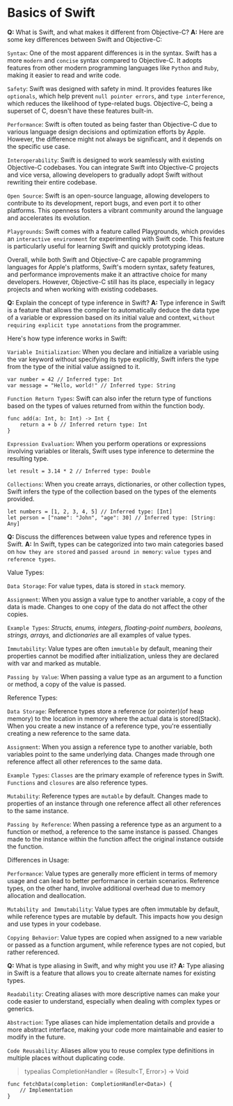 
# Basics of Swift

**Q:** What is Swift, and what makes it different from Objective-C?
**A:** Here are some key differences between Swift and Objective-C:

`Syntax`: One of the most apparent differences is in the syntax. Swift has a more `modern` and `concise` syntax compared to Objective-C. It adopts features from other modern programming languages like `Python` and `Ruby`, making it easier to read and write code.

`Safety`: Swift was designed with safety in mind. It provides features like `optionals`, which help prevent `null pointer errors`, and `type interference`, which reduces the likelihood of type-related bugs. Objective-C, being a superset of C, doesn't have these features built-in.

`Performance`: Swift is often touted as being faster than Objective-C due to various language design decisions and optimization efforts by Apple. However, the difference might not always be significant, and it depends on the specific use case.

`Interoperability`: Swift is designed to work seamlessly with existing Objective-C codebases. You can integrate Swift into Objective-C projects and vice versa, allowing developers to gradually adopt Swift without rewriting their entire codebase.

`Open Source`: Swift is an open-source language, allowing developers to contribute to its development, report bugs, and even port it to other platforms. This openness fosters a vibrant community around the language and accelerates its evolution.

`Playgrounds`: Swift comes with a feature called Playgrounds, which provides an `interactive environment` for experimenting with Swift code. This feature is particularly useful for learning Swift and quickly prototyping ideas.

Overall, while both Swift and Objective-C are capable programming languages for Apple's platforms, Swift's modern syntax, safety features, and performance improvements make it an attractive choice for many developers. However, Objective-C still has its place, especially in legacy projects and when working with existing codebases.


**Q:** Explain the concept of type inference in Swift?
**A:** Type inference in Swift is a feature that allows the compiler to automatically deduce the data type of a variable or expression based on its initial value and context, `without requiring explicit type annotations` from the programmer.

Here's how type inference works in Swift:

`Variable Initialization`: When you declare and initialize a variable using the var keyword without specifying its type explicitly, Swift infers the type from the type of the initial value assigned to it.

```
var number = 42 // Inferred type: Int
var message = "Hello, world!" // Inferred type: String
```

`Function Return Types`: Swift can also infer the return type of functions based on the types of values returned from within the function body.

```
func add(a: Int, b: Int) -> Int {
    return a + b // Inferred return type: Int
}
```

`Expression Evaluation`: When you perform operations or expressions involving variables or literals, Swift uses type inference to determine the resulting type.

```
let result = 3.14 * 2 // Inferred type: Double
```

`Collections`: When you create arrays, dictionaries, or other collection types, Swift infers the type of the collection based on the types of the elements provided.
```
let numbers = [1, 2, 3, 4, 5] // Inferred type: [Int]
let person = ["name": "John", "age": 30] // Inferred type: [String: Any]
```

**Q:** Discuss the differences between value types and reference types in Swift.
**A:** In Swift, types can be categorized into two main categories based on `how they are stored` and `passed around in memory`: `value types` and `reference types`.

Value Types:

`Data Storage`: For value types, data is stored in `stack` memory.

`Assignment`: When you assign a value type to another variable, a copy of the data is made. Changes to one copy of the data do not affect the other copies.

`Example Types`: _Structs, enums, integers, floating-point numbers, booleans, strings, arrays,_ and _dictionaries_ are all examples of value types.

`Immutability`: Value types are often `immutable` by default, meaning their properties cannot be modified after initialization, unless they are declared with var and marked as mutable.

`Passing by Value`: When passing a value type as an argument to a function or method, a copy of the value is passed.

Reference Types:

`Data Storage`: Reference types store a reference (or pointer)(of heap memory) to the location in memory where the actual data is stored(Stack). When you create a new instance of a reference type, you're essentially creating a new reference to the same data.

`Assignment`: When you assign a reference type to another variable, both variables point to the same underlying data. Changes made through one reference affect all other references to the same data.

`Example Types`: `Classes` are the primary example of reference types in Swift. `Functions` and `closures` are also reference types.

`Mutability`: Reference types are `mutable` by default. Changes made to properties of an instance through one reference affect all other references to the same instance.

`Passing by Reference`: When passing a reference type as an argument to a function or method, a reference to the same instance is passed. Changes made to the instance within the function affect the original instance outside the function.

Differences in Usage:

`Performance`: Value types are generally more efficient in terms of memory usage and can lead to better performance in certain scenarios. Reference types, on the other hand, involve additional overhead due to memory allocation and deallocation.

`Mutability and Immutability`: Value types are often immutable by default, while reference types are mutable by default. This impacts how you design and use types in your codebase.

`Copying Behavior`: Value types are copied when assigned to a new variable or passed as a function argument, while reference types are not copied, but rather referenced.

**Q:** What is type aliasing in Swift, and why might you use it?
**A:** Type aliasing in Swift is a feature that allows you to create alternate names for existing types.

`Readability`: Creating aliases with more descriptive names can make your code easier to understand, especially when dealing with complex types or generics.

`Abstraction`: Type aliases can hide implementation details and provide a more abstract interface, making your code more maintainable and easier to modify in the future.

`Code Reusability`: Aliases allow you to reuse complex type definitions in multiple places without duplicating code.

> typealias CompletionHandler<T> = (Result<T, Error>) -> Void

```
func fetchData(completion: CompletionHandler<Data>) {
    // Implementation
}
```
